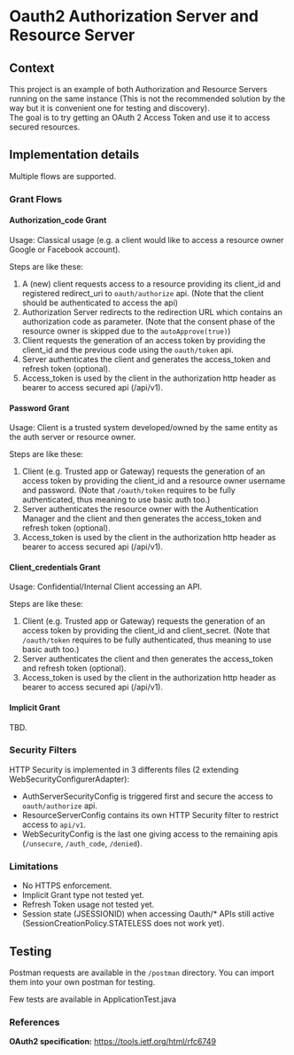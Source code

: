 # Oauth2 Authorization Server and Resource Server

## Context

This project is an example of both Authorization and Resource Servers running on the same instance 
(This is not the recommended solution by the way but it is convenient one for testing and discovery).  
The goal is to try getting an OAuth 2 Access Token and use it to access secured resources.  


## Implementation details

Multiple flows are supported.

### Grant Flows

#### Authorization_code Grant
Usage: Classical usage (e.g. a client would like to access a resource owner Google or Facebook account).
 
Steps are like these:
1. A (new) client requests access to a resource providing its client_id and registered redirect_uri to `oauth/authorize` api.
(Note that the client should be authenticated to access the api)
2. Authorization Server redirects to the redirection URL which contains an authorization code as parameter.
(Note that the consent phase of the resource owner is skipped due to the `autoApprove(true)`)
3. Client requests the generation of an access token by providing the client_id and the previous code using the `oauth/token` api.
4. Server authenticates the client and generates the access_token and refresh token (optional).
5. Access_token is used by the client in the authorization http header as bearer to access secured api (/api/v1).

#### Password Grant
Usage: Client is a trusted system developed/owned by the same entity as the auth server or resource owner.

Steps are like these:
1. Client (e.g. Trusted app or Gateway) requests the generation of an access token by providing the client_id and a resource owner username and password.
(Note that `/oauth/token` requires to be fully authenticated, thus meaning to use basic auth too.)
2. Server authenticates the resource owner with the Authentication Manager and the client and then generates the access_token and refresh token (optional).
3. Access_token is used by the client in the authorization http header as bearer to access secured api (/api/v1).

#### Client_credentials Grant
Usage: Confidential/Internal Client accessing an API.

Steps are like these:
1. Client (e.g. Trusted app or Gateway) requests the generation of an access token by providing the client_id and client_secret.
(Note that `/oauth/token` requires to be fully authenticated, thus meaning to use basic auth too.)
2. Server authenticates the client and then generates the access_token and refresh token (optional).
3. Access_token is used by the client in the authorization http header as bearer to access secured api (/api/v1).

#### Implicit Grant
TBD.


### Security Filters
HTTP Security is implemented in 3 differents files (2 extending WebSecurityConfigurerAdapter):
- AuthServerSecurityConfig is triggered first and secure the access to `oauth/authorize` api.
- ResourceServerConfig contains its own HTTP Security filter to restrict access to `api/v1`.
- WebSecurityConfig is the last one giving access to the remaining apis (`/unsecure`, `/auth_code`, `/denied`).

### Limitations
- No HTTPS enforcement.
- Implicit Grant type not tested yet.
- Refresh Token usage not tested yet.
- Session state (JSESSIONID) when accessing Oauth/* APIs still active (SessionCreationPolicy.STATELESS does not work yet). 


## Testing
Postman requests are available in the `/postman` directory.
You can import them into your own postman for testing.

Few tests are available in ApplicationTest.java


### References

**OAuth2 specification:** https://tools.ietf.org/html/rfc6749



